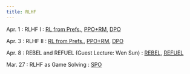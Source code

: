 ```yaml
---
title: RLHF
---
```


Apr. 1
: RLHF I
  : [RL from Prefs.](https://arxiv.org/pdf/1706.03741), [PPO+RM](https://arxiv.org/abs/2009.01325), [DPO](https://arxiv.org/pdf/2305.18290)

Apr. 3
: RLHF II
  : [RL from Prefs.](https://arxiv.org/pdf/1706.03741), [PPO+RM](https://arxiv.org/abs/2009.01325), [DPO](https://arxiv.org/pdf/2305.18290)

Apr. 8
: REBEL and REFUEL (Guest Lecture: Wen Sun)
  : [REBEL](https://arxiv.org/abs/2404.16767), [REFUEL](https://arxiv.org/pdf/2410.04612)

Mar. 27
: RLHF as Game Solving
  : [SPO](https://gokul.dev/spo/)